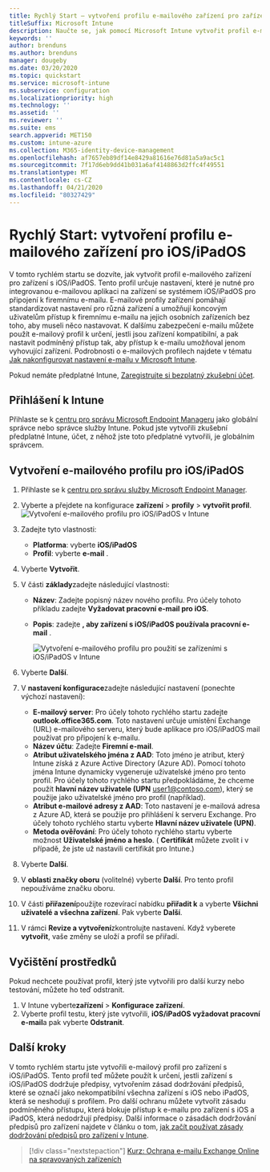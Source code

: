 ```yaml
---
title: Rychlý Start – vytvoření profilu e-mailového zařízení pro zařízení s iOS/iPadOS
titleSuffix: Microsoft Intune
description: Naučte se, jak pomocí Microsoft Intune vytvořit profil e-mailového zařízení, aby se zařízení s iOS/iPadOS mohla bezpečně připojit k firemnímu e-mailu.
keywords: ''
author: brenduns
ms.author: brenduns
manager: dougeby
ms.date: 03/20/2020
ms.topic: quickstart
ms.service: microsoft-intune
ms.subservice: configuration
ms.localizationpriority: high
ms.technology: ''
ms.assetid: ''
ms.reviewer: ''
ms.suite: ems
search.appverid: MET150
ms.custom: intune-azure
ms.collection: M365-identity-device-management
ms.openlocfilehash: af7657eb89df14e8429a81616e76d81a5a9ac5c1
ms.sourcegitcommit: 7f17d6eb9dd41b031a6af4148863d2ffc4f49551
ms.translationtype: MT
ms.contentlocale: cs-CZ
ms.lasthandoff: 04/21/2020
ms.locfileid: "80327429"
---
```

# <a name="quickstart-create-an-email-device-profile-for-iosipados"></a>Rychlý Start: vytvoření profilu e-mailového zařízení pro iOS/iPadOS

V tomto rychlém startu se dozvíte, jak vytvořit profil e-mailového zařízení pro zařízení s iOS/iPadOS. Tento profil určuje nastavení, které je nutné pro integrovanou e-mailovou aplikaci na zařízení se systémem iOS/iPadOS pro připojení k firemnímu e-mailu. E-mailové profily zařízení pomáhají standardizovat nastavení pro různá zařízení a umožňují koncovým uživatelům přístup k firemnímu e-mailu na jejich osobních zařízeních bez toho, aby museli něco nastavovat. K dalšímu zabezpečení e-mailu můžete použít e-mailový profil k určení, jestli jsou zařízení kompatibilní, a pak nastavit podmíněný přístup tak, aby přístup k e-mailu umožňoval jenom vyhovující zařízení. Podrobnosti o e-mailových profilech najdete v tématu [Jak nakonfigurovat nastavení e-mailu v Microsoft Intune](email-settings-configure.md).

Pokud nemáte předplatné Intune, [Zaregistrujte si bezplatný zkušební účet](../fundamentals/free-trial-sign-up.md).

## <a name="sign-in-to-intune"></a>Přihlášení k Intune

Přihlaste se k [centru pro správu Microsoft Endpoint Manageru](https://go.microsoft.com/fwlink/?linkid=2109431) jako globální správce nebo správce služby Intune. Pokud jste vytvořili zkušební předplatné Intune, účet, z něhož jste toto předplatné vytvořili, je globálním správcem.

## <a name="create-an-iosipados-email-profile"></a>Vytvoření e-mailového profilu pro iOS/iPadOS

1. Přihlaste se k [centru pro správu služby Microsoft Endpoint Manager](https://go.microsoft.com/fwlink/?linkid=2109431).

2. Vyberte a přejdete na konfigurace **zařízení** > **profily** > **vytvořit profil**.
   ![Vytvoření e-mailového profilu pro iOS/iPadOS v Intune](./media/quickstart-email-profile/ios-create-profile.png)

3. Zadejte tyto vlastnosti:
   - **Platforma**: vyberte **iOS/iPadOS**
   - **Profil**: vyberte **e-mail** .
  
4. Vyberte **Vytvořit**.

5. V části **základy**zadejte následující vlastnosti:
   - **Název**: Zadejte popisný název nového profilu. Pro účely tohoto příkladu zadejte **Vyžadovat pracovní e-mail pro iOS**.
   - **Popis**: zadejte **, aby zařízení s iOS/iPadOS používala pracovní e-mail** .


        ![Vytvoření e-mailového profilu pro použití se zařízeními s iOS/iPadOS v Intune](./media/quickstart-email-profile/ios-email-profile-name.png)

6. Vyberte **Další**.

7. V **nastavení konfigurace**zadejte následující nastavení (ponechte výchozí nastavení):
   - **E-mailový server**: Pro účely tohoto rychlého startu zadejte **outlook.office365.com**. Toto nastavení určuje umístění Exchange (URL) e-mailového serveru, který bude aplikace pro iOS/iPadOS mail používat pro připojení k e-mailu.
   - **Název účtu**: Zadejte **Firemní e-mail**.
   - **Atribut uživatelského jména z AAD**: Toto jméno je atribut, který Intune získá z Azure Active Directory (Azure AD). Pomocí tohoto jména Intune dynamicky vygeneruje uživatelské jméno pro tento profil. Pro účely tohoto rychlého startu předpokládáme, že chceme použít **hlavní název uživatele (UPN** user1@contoso.com), který se použije jako uživatelské jméno pro profil (například).
   - **Atribut e-mailové adresy z AAD**: Toto nastavení je e-mailová adresa z Azure AD, která se použije pro přihlášení k serveru Exchange. Pro účely tohoto rychlého startu vyberte **Hlavní název uživatele (UPN)**.
   - **Metoda ověřování**: Pro účely tohoto rychlého startu vyberte možnost **Uživatelské jméno a heslo**. ( **Certifikát** můžete zvolit i v případě, že jste už nastavili certifikát pro Intune.)

8. Vyberte **Další**.

9. V **oblasti značky oboru** (volitelné) vyberte **Další**. Pro tento profil nepoužíváme značku oboru.

10. V části **přiřazení**použijte rozevírací nabídku **přiřadit k** a vyberte **Všichni uživatelé a všechna zařízení**.  Pak vyberte **Další**.

11. V rámci **Revize a vytvoření**zkontrolujte nastavení. Když vyberete **vytvořit**, vaše změny se uloží a profil se přiřadí. 

## <a name="clean-up-resources"></a>Vyčištění prostředků

Pokud nechcete používat profil, který jste vytvořili pro další kurzy nebo testování, můžete ho teď odstranit.

1. V Intune vyberte**zařízení** > **Konfigurace zařízení**.
2. Vyberte profil testu, který jste vytvořili, **iOS/iPadOS vyžadovat pracovní e-mail**a pak vyberte **Odstranit**. 

## <a name="next-steps"></a>Další kroky

V tomto rychlém startu jste vytvořili e-mailový profil pro zařízení s iOS/iPadOS. Tento profil teď můžete použít k určení, jestli zařízení s iOS/iPadOS dodržuje předpisy, vytvořením zásad dodržování předpisů, které se označí jako nekompatibilní všechna zařízení s iOS nebo iPadOS, která se neshodují s profilem. Pro další ochranu můžete vytvořit zásadu podmíněného přístupu, která blokuje přístup k e-mailu pro zařízení s iOS a iPadOS, která nedodržují předpisy. Další informace o zásadách dodržování předpisů pro zařízení najdete v článku o tom, [jak začít používat zásady dodržování předpisů pro zařízení v Intune](../protect/device-compliance-get-started.md).

> [!div class="nextstepaction"]
> [Kurz: Ochrana e-mailu Exchange Online na spravovaných zařízeních](../protect/tutorial-protect-email-on-enrolled-devices.md)
